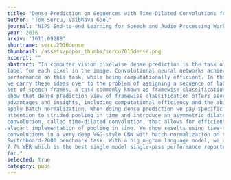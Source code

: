```yaml
---
title: "Dense Prediction on Sequences with Time-Dilated Convolutions for Speech Recognition"
author: "Tom Sercu, Vaibhava Goel"
journal: "NIPS End-to-end Learning for Speech and Audio Processing Workshop"
year: 2016
arxiv: "1611.09288"
shortname: sercu2016dense
thumbnail: /assets/paper_thumbs/sercu2016dense.png
excerpt: ""
abstract: "In computer vision pixelwise dense prediction is the task of predicting a
label for each pixel in the image. Convolutional neural networks achieve good
performance on this task, while being computationally efficient. In this paper
we carry these ideas over to the problem of assigning a sequence of labels to a
set of speech frames, a task commonly known as framewise classification. We
show that dense prediction view of framewise classification offers several
advantages and insights, including computational efficiency and the ability to
apply batch normalization. When doing dense prediction we pay specific
attention to strided pooling in time and introduce an asymmetric dilated
convolution, called time-dilated convolution, that allows for efficient and
elegant implementation of pooling in time. We show results using time-dilated
convolutions in a very deep VGG-style CNN with batch normalization on the Hub5
Switchboard-2000 benchmark task. With a big n-gram language model, we achieve
7.7% WER which is the best single model single-pass performance reported so
far."
selected: true
category: pubs
---
```

